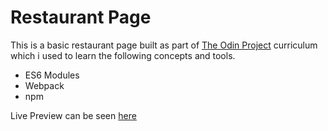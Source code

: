 # Restaurant Page

This is a basic restaurant page built as part of [The Odin Project](https://www.theodinproject.com/) curriculum which i used to learn the following concepts and tools.

- ES6 Modules
- Webpack
- npm

Live Preview can be seen [here](https://yididiyah.github.io/restaurant-page)